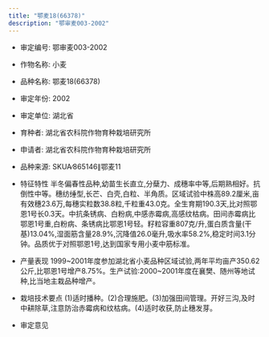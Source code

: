 ```yaml
---
title: "鄂麦18(66378)"
description: "鄂审麦003-2002"
---
```

* 审定编号:  鄂审麦003-2002

*  作物名称:  小麦

*  品种名称:  鄂麦18(66378)

*  审定年份:  2002

*  审定单位:  湖北省

* 育种者:  湖北省农科院作物育种栽培研究所

*  申请者:  湖北省农科院作物育种栽培研究所

*  品种来源:  SKUA∕865146∥鄂麦11

*  特征特性
半冬偏春性品种,幼苗生长直立,分蘖力、成穗率中等,后期熟相好。抗倒性中等。穗纺缍型,长芒、白壳,白粒、半角质。区域试验中株高89.2厘米,亩有效穗23.6万,每穗实粒数38.8粒,千粒重43.0克。全生育期190.3天,比对照鄂恩1号长0.3天。中抗条锈病、白粉病,中感赤霉病,高感纹枯病。田间赤霉病比鄂恩1号重,白粉病、条锈病比鄂恩1号轻。籽粒容重807克/升,蛋白质含量(干基)13.04%,湿面筋含量28.9%,沉降值26.0毫升,吸水率58.2%,稳定时间3.1分钟。品质优于对照鄂恩1号,达到国家专用小麦中筋标准。

*  产量表现
1999~2001年度参加湖北省小麦品种区域试验,两年平均亩产350.62公斤,比鄂恩1号增产8.75%。生产试验:2000~2001年度在襄樊、随州等地试种,比当地主栽品种增产。

*  栽培技术要点
(1)适时播种。(2)合理施肥。(3)加强田间管理。开好三沟,及时中耕除草,注意防治赤霉病和纹枯病。(4)适时收获,防止穗发芽。

*  审定意见

